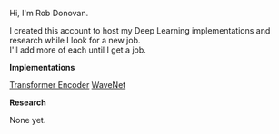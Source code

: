 Hi, I'm Rob Donovan.

I created this account to host my Deep Learning implementations and research while I look for a new job.<BR>
I'll add more of each until I get a job.


<b>Implementations</b>

<a href=https://github.com/redonovan/Transformer-Encoder>Transformer Encoder</a>
<a href=https://github.com/redonovan/WaveNet>WaveNet</a>


<b>Research</b>

None yet.


<!---
robert-donovan-phd/robert-donovan-phd is a ✨ special ✨ repository because its `README.md` (this file) appears on your GitHub profile.
You can click the Preview link to take a look at your changes.
--->

